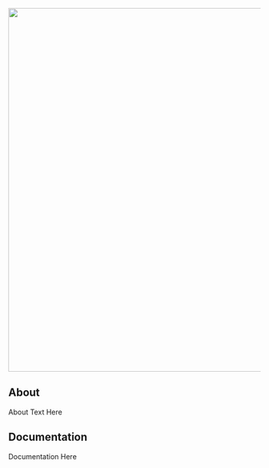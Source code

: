 <p align="center">
      <img src="https://i.ibb.co/rywDvvp/02de6b34aed24887247ecdfdc3a51492.jpg" width="726">
</p>

## About

About Text Here

## Documentation

Documentation Here


